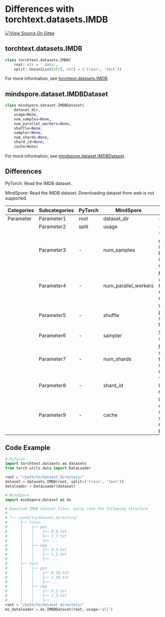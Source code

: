 # Differences with torchtext.datasets.IMDB

[![View Source On Gitee](https://mindspore-website.obs.cn-north-4.myhuaweicloud.com/website-images/r2.3.1/resource/_static/logo_source_en.svg)](https://gitee.com/mindspore/docs/blob/r2.3.1/docs/mindspore/source_en/note/api_mapping/pytorch_diff/IMDB.md)

## torchtext.datasets.IMDB

```python
class torchtext.datasets.IMDB(
    root: str = '.data',
    split: Union[List[str], str] = ('train', 'test'))
```

For more information, see [torchtext.datasets.IMDB](https://pytorch.org/text/0.9.0/datasets.html#imdb).

## mindspore.dataset.IMDBDataset

```python
class mindspore.dataset.IMDBDataset(
    dataset_dir,
    usage=None,
    num_samples=None,
    num_parallel_workers=None,
    shuffle=None,
    sampler=None,
    num_shards=None,
    shard_id=None,
    cache=None)
```

For more information, see [mindspore.dataset.IMDBDataset](https://mindspore.cn/docs/en/r2.3.1/api_python/dataset/mindspore.dataset.IMDBDataset.html#mindspore.dataset.IMDBDataset).

## Differences

PyTorch: Read the IMDB dataset.

MindSpore: Read the IMDB dataset. Downloading dataset from web is not supported.

| Categories | Subcategories |PyTorch | MindSpore | Difference |
| --- | ---   | ---   | ---        |---  |
|Parameter | Parameter1 | root    | dataset_dir    | - |
|     | Parameter2 | split      | usage    |- |
|     | Parameter3 | -    | num_samples | The number of images to be included in the dataset |
|     | Parameter4 | -    | num_parallel_workers | Number of worker threads to read the data |
|     | Parameter5 | -    | shuffle  | Whether to perform shuffle on the dataset |
|     | Parameter6 | -    | sampler  | Specify the sampler |
|     | Parameter7 | -    | num_shards | Number of shards that the dataset will be divided into |
|     | Parameter8 | -    | shard_id | The shard ID within num_shards |
|     | Parameter9 | -    | cache | Use tensor caching service to speed up dataset processing |

## Code Example

```python
# PyTorch
import torchtext.datasets as datasets
from torch.utils.data import DataLoader

root = "/path/to/dataset_directory/"
dataset = datasets.IMDB(root, split=('train', 'test'))
dataloader = DataLoader(dataset)

# MindSpore
import mindspore.dataset as ds

# Download IMDB dataset files, unzip into the following structure
# .
# └── /path/to/dataset_directory/
#      ├── train
#      │    ├── pos
#      │    │    ├── 0_9.txt
#      │    │    ├── 1_7.txt
#      │    │    ├── ...
#      │    ├── neg
#      │    │    ├── 0_3.txt
#      │    │    ├── 1_1.txt
#      │    │    ├── ...
#      ├── test
#      │    ├── pos
#      │    │    ├── 0_10.txt
#      │    │    ├── 1_10.txt
#      │    │    ├── ...
#      │    ├── neg
#      │    │    ├── 0_2.txt
#      │    │    ├── 1_3.txt
#      │    │    ├── ...
root = "/path/to/dataset_directory/"
ms_dataloader = ds.IMDBDataset(root, usage='all')
```
